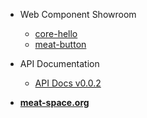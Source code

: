 - Web Component Showroom

  - [core-hello](core-hello.md)
  - [meat-button](meat-button.md)

- API Documentation

  <!-- - [API Docs v0.0.2](/docs/@meatspace/webcomponents/0.0.2/index.html ':ignore') -->
  - <a href="/docs/@meatspace/webcomponents/0.0.2/index.html" target="_self">API Docs v0.0.2</a>

- <a href="/index.html" target="_self"><b>meat-space.org</b></a>
 

